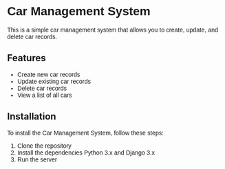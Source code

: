 <h1 style="font-family: Arial, sans-serif;">Car Management System</h1>

<p style="font-family: Arial, sans-serif;">
This is a simple car management system that allows you to create, update, and delete car records.
</p>

## Features

<ul style="font-family: Arial, sans-serif;">
  <li>Create new car records</li>
  <li>Update existing car records</li>
  <li>Delete car records</li>
  <li>View a list of all cars</li>
</ul>

## Installation

<p style="font-family: Arial, sans-serif;">
To install the Car Management System, follow these steps:
</p>

<ol style="font-family: Arial, sans-serif;">
  <li>Clone the repository</li>
  <li>Install the dependencies Python 3.x and Django 3.x</li>
  <li>Run the server</li>
</ol>
